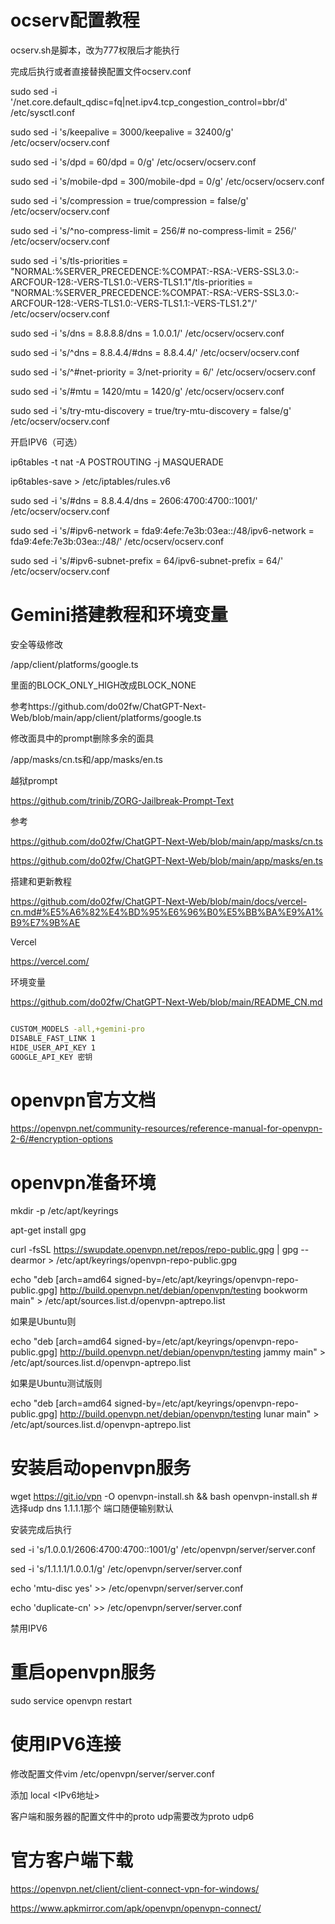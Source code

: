 # ocserv配置教程

ocserv.sh是脚本，改为777权限后才能执行

完成后执行或者直接替换配置文件ocserv.conf

sudo sed -i '/net.core.default_qdisc=fq\|net.ipv4.tcp_congestion_control=bbr/d' /etc/sysctl.conf

sudo sed -i 's/keepalive = 3000/keepalive = 32400/g' /etc/ocserv/ocserv.conf

sudo sed -i 's/dpd = 60/dpd = 0/g' /etc/ocserv/ocserv.conf

sudo sed -i 's/mobile-dpd = 300/mobile-dpd = 0/g' /etc/ocserv/ocserv.conf

sudo sed -i 's/compression = true/compression = false/g' /etc/ocserv/ocserv.conf

sudo sed -i 's/^no-compress-limit = 256/# no-compress-limit = 256/' /etc/ocserv/ocserv.conf

sudo sed -i 's/tls-priorities = "NORMAL:%SERVER_PRECEDENCE:%COMPAT:-RSA:-VERS-SSL3.0:-ARCFOUR-128:-VERS-TLS1.0:-VERS-TLS1.1"/tls-priorities = "NORMAL:%SERVER_PRECEDENCE:%COMPAT:-RSA:-VERS-SSL3.0:-ARCFOUR-128:-VERS-TLS1.0:-VERS-TLS1.1:-VERS-TLS1.2"/' /etc/ocserv/ocserv.conf

sudo sed -i 's/dns = 8.8.8.8/dns = 1.0.0.1/' /etc/ocserv/ocserv.conf

sudo sed -i 's/^dns = 8.8.4.4/#dns = 8.8.4.4/' /etc/ocserv/ocserv.conf

sudo sed -i 's/^#net-priority = 3/net-priority = 6/' /etc/ocserv/ocserv.conf

sudo sed -i 's/#mtu = 1420/mtu = 1420/g' /etc/ocserv/ocserv.conf

sudo sed -i 's/try-mtu-discovery = true/try-mtu-discovery = false/g' /etc/ocserv/ocserv.conf

开启IPV6（可选）

ip6tables -t nat -A POSTROUTING -j MASQUERADE

ip6tables-save > /etc/iptables/rules.v6

sudo sed -i 's/#dns = 8.8.4.4/dns = 2606:4700:4700::1001/' /etc/ocserv/ocserv.conf

sudo sed -i 's/#ipv6-network = fda9:4efe:7e3b:03ea::\/48/ipv6-network = fda9:4efe:7e3b:03ea::\/48/' /etc/ocserv/ocserv.conf

sudo sed -i 's/#ipv6-subnet-prefix = 64/ipv6-subnet-prefix = 64/' /etc/ocserv/ocserv.conf


# Gemini搭建教程和环境变量

安全等级修改

/app/client/platforms/google.ts

里面的BLOCK_ONLY_HIGH改成BLOCK_NONE

参考https://github.com/do02fw/ChatGPT-Next-Web/blob/main/app/client/platforms/google.ts


修改面具中的prompt删除多余的面具

/app/masks/cn.ts和/app/masks/en.ts

越狱prompt

https://github.com/trinib/ZORG-Jailbreak-Prompt-Text

参考

https://github.com/do02fw/ChatGPT-Next-Web/blob/main/app/masks/cn.ts

https://github.com/do02fw/ChatGPT-Next-Web/blob/main/app/masks/en.ts


搭建和更新教程

https://github.com/do02fw/ChatGPT-Next-Web/blob/main/docs/vercel-cn.md#%E5%A6%82%E4%BD%95%E6%96%B0%E5%BB%BA%E9%A1%B9%E7%9B%AE

Vercel

https://vercel.com/

环境变量 

https://github.com/do02fw/ChatGPT-Next-Web/blob/main/README_CN.md

```bash

CUSTOM_MODELS -all,+gemini-pro
DISABLE_FAST_LINK 1
HIDE_USER_API_KEY 1
GOOGLE_API_KEY 密钥

```

# openvpn官方文档

https://openvpn.net/community-resources/reference-manual-for-openvpn-2-6/#encryption-options

# openvpn准备环境

mkdir -p /etc/apt/keyrings

apt-get install gpg

curl -fsSL https://swupdate.openvpn.net/repos/repo-public.gpg | gpg --dearmor > /etc/apt/keyrings/openvpn-repo-public.gpg

echo "deb [arch=amd64 signed-by=/etc/apt/keyrings/openvpn-repo-public.gpg] http://build.openvpn.net/debian/openvpn/testing bookworm main" > /etc/apt/sources.list.d/openvpn-aptrepo.list

如果是Ubuntu则

echo "deb [arch=amd64 signed-by=/etc/apt/keyrings/openvpn-repo-public.gpg] http://build.openvpn.net/debian/openvpn/testing jammy main" > /etc/apt/sources.list.d/openvpn-aptrepo.list

如果是Ubuntu测试版则

echo "deb [arch=amd64 signed-by=/etc/apt/keyrings/openvpn-repo-public.gpg] http://build.openvpn.net/debian/openvpn/testing lunar main" > /etc/apt/sources.list.d/openvpn-aptrepo.list


# 安装启动openvpn服务

wget https://git.io/vpn -O openvpn-install.sh && bash openvpn-install.sh
             \# 选择udp dns 1.1.1.1那个 端口随便输别默认

安装完成后执行

sed -i 's/1.0.0.1/2606:4700:4700::1001/g' /etc/openvpn/server/server.conf

sed -i 's/1.1.1.1/1.0.0.1/g' /etc/openvpn/server/server.conf

echo 'mtu-disc yes' >> /etc/openvpn/server/server.conf

echo 'duplicate-cn' >> /etc/openvpn/server/server.conf

禁用IPV6



# 重启openvpn服务

sudo service openvpn restart


# 使用IPV6连接

修改配置文件vim /etc/openvpn/server/server.conf

添加
local <IPv6地址>

客户端和服务器的配置文件中的proto udp需要改为proto udp6

# 官方客户端下载

https://openvpn.net/client/client-connect-vpn-for-windows/

https://www.apkmirror.com/apk/openvpn/openvpn-connect/
